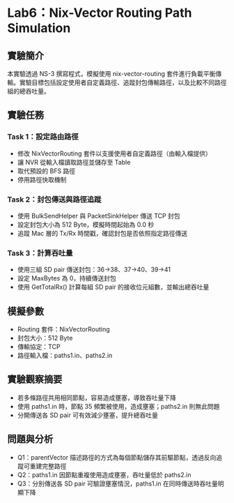 # Lab6：Nix-Vector Routing Path Simulation

## 實驗簡介

本實驗透過 NS-3 撰寫程式，模擬使用 nix-vector-routing 套件進行負載平衡傳輸。實驗目標包括設定使用者自定義路徑、追蹤封包傳輸路徑，以及比較不同路徑組的總吞吐量。

## 實驗任務

### Task 1：設定路由路徑
- 修改 NixVectorRouting 套件以支援使用者自定義路徑（由輸入檔提供）
- 讓 NVR 從輸入檔讀取路徑並儲存至 Table
- 取代預設的 BFS 路徑
- 停用路徑快取機制

### Task 2：封包傳送與路徑追蹤
- 使用 BulkSendHelper 與 PacketSinkHelper 傳送 TCP 封包
- 設定封包大小為 512 Byte，模擬時間起始為 0.0 秒
- 追蹤 Mac 層的 Tx/Rx 時間戳，確認封包是否依照指定路徑傳送

### Task 3：計算吞吐量
- 使用三組 SD pair 傳送封包：36→38、37→40、39→41
- 設定 MaxBytes 為 0，持續傳送封包
- 使用 GetTotalRx() 計算每組 SD pair 的接收位元組數，並輸出總吞吐量

## 模擬參數

- Routing 套件：NixVectorRouting
- 封包大小：512 Byte
- 傳輸協定：TCP
- 路徑輸入檔：paths1.in、paths2.in

## 實驗觀察摘要

- 若多條路徑共用相同節點，容易造成壅塞，導致吞吐量下降
- 使用 paths1.in 時，節點 35 頻繁被使用，造成壅塞；paths2.in 則無此問題
- 分開傳送各 SD pair 可有效減少壅塞，提升總吞吐量

## 問題與分析

- Q1：parentVector 描述路徑的方式為每個節點儲存其前驅節點，透過反向追蹤可重建完整路徑
- Q2：paths1.in 因節點重複使用造成壅塞，吞吐量低於 paths2.in
- Q3：分別傳送各 SD pair 可驗證壅塞情況，paths1.in 在同時傳送時吞吐量明顯下降
